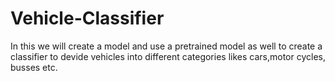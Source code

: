 # Vehicle-Classifier
In this we will create a model and use a pretrained model as well to create a classifier to devide vehicles into different categories likes cars,motor cycles, busses etc.

